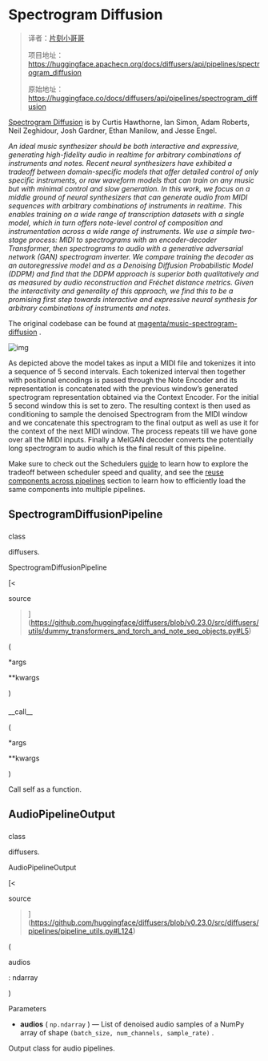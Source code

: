 # Spectrogram Diffusion

> 译者：[片刻小哥哥](https://github.com/jiangzhonglian)
>
> 项目地址：<https://huggingface.apachecn.org/docs/diffusers/api/pipelines/spectrogram_diffusion>
>
> 原始地址：<https://huggingface.co/docs/diffusers/api/pipelines/spectrogram_diffusion>



[Spectrogram Diffusion](https://huggingface.co/papers/2206.05408) 
 is by Curtis Hawthorne, Ian Simon, Adam Roberts, Neil Zeghidour, Josh Gardner, Ethan Manilow, and Jesse Engel.
 



*An ideal music synthesizer should be both interactive and expressive, generating high-fidelity audio in realtime for arbitrary combinations of instruments and notes. Recent neural synthesizers have exhibited a tradeoff between domain-specific models that offer detailed control of only specific instruments, or raw waveform models that can train on any music but with minimal control and slow generation. In this work, we focus on a middle ground of neural synthesizers that can generate audio from MIDI sequences with arbitrary combinations of instruments in realtime. This enables training on a wide range of transcription datasets with a single model, which in turn offers note-level control of composition and instrumentation across a wide range of instruments. We use a simple two-stage process: MIDI to spectrograms with an encoder-decoder Transformer, then spectrograms to audio with a generative adversarial network (GAN) spectrogram inverter. We compare training the decoder as an autoregressive model and as a Denoising Diffusion Probabilistic Model (DDPM) and find that the DDPM approach is superior both qualitatively and as measured by audio reconstruction and Fréchet distance metrics. Given the interactivity and generality of this approach, we find this to be a promising first step towards interactive and expressive neural synthesis for arbitrary combinations of instruments and notes.* 




 The original codebase can be found at
 [magenta/music-spectrogram-diffusion](https://github.com/magenta/music-spectrogram-diffusion) 
.
 



![img](https://storage.googleapis.com/music-synthesis-with-spectrogram-diffusion/architecture.png)




 As depicted above the model takes as input a MIDI file and tokenizes it into a sequence of 5 second intervals. Each tokenized interval then together with positional encodings is passed through the Note Encoder and its representation is concatenated with the previous window’s generated spectrogram representation obtained via the Context Encoder. For the initial 5 second window this is set to zero. The resulting context is then used as conditioning to sample the denoised Spectrogram from the MIDI window and we concatenate this spectrogram to the final output as well as use it for the context of the next MIDI window. The process repeats till we have gone over all the MIDI inputs. Finally a MelGAN decoder converts the potentially long spectrogram to audio which is the final result of this pipeline.
 




 Make sure to check out the Schedulers
 [guide](../../using-diffusers/schedulers) 
 to learn how to explore the tradeoff between scheduler speed and quality, and see the
 [reuse components across pipelines](../../using-diffusers/loading#reuse-components-across-pipelines) 
 section to learn how to efficiently load the same components into multiple pipelines.
 


## SpectrogramDiffusionPipeline




### 




 class
 

 diffusers.
 

 SpectrogramDiffusionPipeline




[<
 

 source
 

 >](https://github.com/huggingface/diffusers/blob/v0.23.0/src/diffusers/utils/dummy_transformers_and_torch_and_note_seq_objects.py#L5)



 (
 


 \*args
 


 \*\*kwargs
 




 )
 




#### 




 \_\_call\_\_




 (
 


 \*args
 


 \*\*kwargs
 




 )
 




 Call self as a function.
 


## AudioPipelineOutput




### 




 class
 

 diffusers.
 

 AudioPipelineOutput




[<
 

 source
 

 >](https://github.com/huggingface/diffusers/blob/v0.23.0/src/diffusers/pipelines/pipeline_utils.py#L124)



 (
 


 audios
 
 : ndarray
 



 )
 


 Parameters
 




* **audios** 
 (
 `np.ndarray` 
 ) —
List of denoised audio samples of a NumPy array of shape
 `(batch_size, num_channels, sample_rate)` 
.


 Output class for audio pipelines.